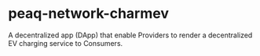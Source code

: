 # peaq-network-charmev
A decentralized app (DApp) that enable Providers to render a decentralized EV charging service to Consumers.

